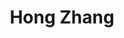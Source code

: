 ---
title: Hong Zhang
weight: 1
social:
  - icon: envelope 
    icon_pack: fas
    link: mailto:hzhang@sustech.edu.cn
  - icon: graduation-cap 
    icon_pack: fas
    link: https://scholar.google.com/citations?hl=en&user=J7UkpAIAAAAJ
superuser: false
user_groups:
  - Faculty
---